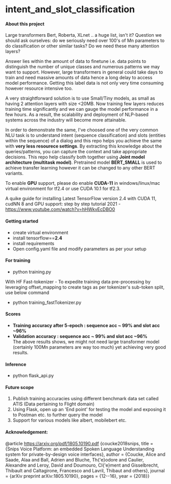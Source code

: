 # intent_and_slot_classification
#### About this project

Large transformers Bert, Roberta, XLnet .. a huge list, isn't it? Question we should ask ourselves: do we seriously need over 100's of Mn parameters to do classification or other similar tasks? Do we need these many attention layers?

Answer lies within the amount of data to finetune i.e. data points to distinguish the number of unique classes and numerous patterns we may want to support. However, large transformers in general could take days to train and need massive amounts of data hence a long delay to access model performance. Getting this label data is not only very time consuming however resource intensive too.

A very straightforward solution is to use Small/Tiny models, as small as having 2 attention layers with size <20MB. Now training few layers reduces training time significantly and we can gauge the model performance in a few hours. As a result, the scalability and deployment of NLP-based systems across the industry will become more attainable.

In order to demonstrate the same, I've choosed one of the very common NLU task is to understand intent (sequence classification) and slots (entities within the sequence) of a dialog and this repo helps you achieve the same with **very less resourece settings**. By extracting this knowledge about the queries/patterns, you can capture the context and take appropriate decisions. This repo help classify both together using **Joint model architecture (multitask model)**. Pretrained model **BERT_SMALL** is used to achieve transfer learning however it can be changed to any other BERT variants.

To enable **GPU** support, please do enable **CUDA-11** in windows/linux/mac virtual environment for tf2.4 or use CUDA 10.1 for tf2.3. 

A quike guide for installing Latest TensorFlow version 2.4 with CUDA 11, cudNN 8 and GPU support: step by step tutorial 2021 - https://www.youtube.com/watch?v=hHWkvEcDBO0

#### Getting started
- create virtual environment
- install tensorflow==**2.4**
- install requirements 
- Open config.yaml file and modify parameters as per your setup

#### For training
- python training.py 

With HF Fast-tokenizer - To expedite training data pre-processing by leveraging offset_mapping to create tags as per tokenizer's sub-token split, use below command
- python training_fastTokenizer.py 

#### Scores
- **Training accuracy after 5-epoch : sequence acc ~ 99% and slot acc ~96%**
- **Validation accuracy : sequence acc ~ 99% and slot acc ~96%**<br>
The above results shows, we might not need large transformer model (certainly 100Mn parameters are way too much) yet achieving very good results. 

#### Inference
- python flask_api.py 


#### Future scope
1) Publish training accuracies using different benchmark data set called ATIS (Data pertaining to Flight domain)
2) Using Flask, open up an 'End point' for testing the model and exposing it to Postman etc. to further query the model 
3) Support for various models like albert, mobilebert etc.  

#### Acknowledgement:
@article https://arxiv.org/pdf/1805.10190.pdf
{coucke2018snips, title = {Snips Voice Platform: an embedded Spoken Language Understanding system for private-by-design voice interfaces}, author = {Coucke, Alice and Saade, Alaa and Ball, Adrien and Bluche, Th{'e}odore and Caulier, Alexandre and Leroy, David and Doumouro, Cl{'e}ment and Gisselbrecht, Thibault and Caltagirone, Francesco and Lavril, Thibaut and others}, journal = {arXiv preprint arXiv:1805.10190}, pages = {12--16}, year = {2018}}

